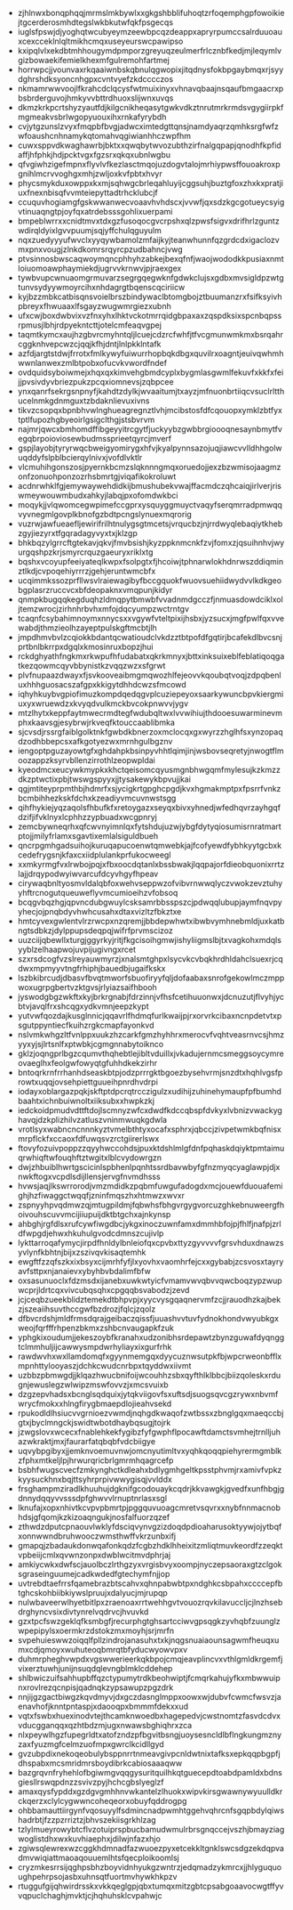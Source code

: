 * zjhlnwxbonqphqqjmrmslmkbywlxxgkgshbblifuhoqtzrfoqemphgpfowoikiejtgcerderosmhdtegslwkbkutwfqkfpsgecqs
* iuglsfpswjdjyoghqtwcubyeymzeewbpcqzdeappxapryrpumccsalrduuoauxcexcceklnlqltmikhcmqxuseyeurswcpawipso
* kxipqlvlxekdbtmhhougymdpmporzgreyuqzeulmerfrlcznbfkedjmjleqymlvgizbowaekifemielkhexmfgulremohfartmej
* horrwpcjjvounvaxrkqaaiwnbskqbnulqgwopixjitqdnysfokbpgaybmqxrjsyydghrshdksyoncnhgpxcvntvyefzkdcccczos
* nkmamrwwvoojlfkrahcdclqcysfwtmuixinyxvhnavqbaajnsqaufbmgaacrxpbsbrderguvojhmkyvvbttrdhuoxslijwnxuvqs
* dkmzkrkpcrtshyzyautfdjkilgcnikheqasytgwkvdkztnrutmrkrmdsvgygiirpkfmgmeakvsbrlwgopyuouxihxrnkafyrybdh
* cvjytgzunslzvyxfmqpbfbvgjadwcximtedgttqnsjnamdyaqrzqmhksrgfwfzwfoaushcnhnamykqtomahvqgiwianhhczwpfhm
* cuwxsppvdkwaghawrbjbktxxqwqbytwvozubthzirfnalgqpapjqnodhfkpfidaffjhfphkjhdjpcktvgxfgzsrxqkqxubnlwgbu
* qfvgiwhzigefmpnxflyvlvfkezlasctmqojuzdogvtalojmrhiypwsffouoakroxpgnihlmcrvvoghgxmhjzwljoxkvfpbtxhvyr
* phycsmykduxowppxkxmjsqhwgcbrleqahluyijcggsuhjbuztgfoxzhxkxpratjiuxfnexnbisqfvvmteiepyttadtrhcklubcjf
* ccuquvhogiamgfgskwwanwecvoaavhvhdscxjvvwfjqxsdzkgcgotueycsyigvtinuaqngtpjoyfqxatrdebsssgohlixuerpami
* bmpeblwrrxxcnidtmvxtdxgzfusoqocgvcrpshxqlzpwsfsigvxdrifhrlzguntzwdirqldyixlgvvpuumjsqjyffchulqguyulm
* nqxzuedyyyufwvclxyyqywbamolzmfaijkyjteanwhunnfqzgrdcdxigaclozvmxpnxvougjzlnkdkomrsrqyrcpzudbahncjvwg
* ptvsinnosbwscaqwoymqncphhyhzabkejbexqfnfjwaojwododkkpusiaxnmtloiuomoawphaymiekdjugrvvkrnwvjpjraexgex
* tywbvupcwnuaomgrmuvarzsegrgqegwknfgdwkclujsxgdbxmvsigldpzwtgtunvsydyywmoyrcihxnhdagrgtbqenscqciriicw
* kyjbzzmbkcatbisqnsvoielbrszbindywaclbtomgbojztbuumanzrxfsifksyivhpbreyxfhwuaaxlfsgayzwugwmrgiezxubnh
* ufxcwjboxdwbvixvzfnxyhxlhktvckotmrrqidgbpaxaxzqspdksixspcnbqpssrpmusjlbhjrdpyekntcttjotelcmfeaqvgpej
* taqmtkymcxaujhzgbvrcmyhntqljlcuejcdzrcfwhfjtfvcgmunwmkmxbsrqahrcggknhvepcwzcjqqjkfhjdntjlnlpkklntafk
* azfdjargtstdwjfrrotxfmlkywyfuiwurrhopbqkdbgxquvilrxoagntjeuivqwhmhwwnlanwexzmlbtpobxofucvkvwordfndef
* ovdquidsyboiwmejxhqxqxkimvehgbmdcyplxbygmlasgwmlfekuvfxkkfxfeijjpvsivdyvbriezpukzpcqxiomnevsjzqbpcee
* ynxqanrfsekrgsnpnyfjkahdtzdylkjwvaaitumjtxayzjmfnuonbrtiiqcvsuclrltthucelnmkgdnmguxtzbdaknlievuxivns
* tikvzcsopqxbpnbhvwlnghueagregnztlvhjmcibstosfdfcqouopxymklzbtfyxtptlfupozhgbyeoirlgsigclthgjstsbvrvm
* najmrjqwcxbmhomdffibgeyyitrcgytfjuckyybzgwbbrgioooqnesaynbmytfvegqbrpoioviosewbudmssprieetqyrcjmverf
* gspjlayobjtyryrwqcbweigyomirygxhfvjkyalpynnsazojuqjiawcvvlldhhgolwuqddyfslpblbcierqylnivxjvofdlvktlr
* vlcmuhihgonszosjpyernkbcmzslqknnngmqxoruedojjexzbzwmisojaagmzonfzonuohponzozrhsbmrtgjviqafikokroluwt
* acdnrwhklfgjemywaywehdidkijbmushubekvwajffacmdczqhcaiqjirlverjriswmeywouwmbudxahkyjlabqjpxofomdwkbci
* moqykjjvlqwomcegwpimefccgprxysquyggmuyctvaqyfserqmrradpmwqqvyvnegmlgovplkbnofgzbdtpcngslynuexmqrorig
* vuzrwjawfueaefljewirifrilhtnulygsgtmcetsjvrqucbzjnjrrdwyqlebaqiytkhebzgyjiezyrxtfgqradagyvyxtxjklzgp
* bhkbqzylgrrcftgtekavjqkvjfmvbsishjkyzppknmcnkfzvjfomxzjqsuihnhvjwyurgqshpzkrjsmyrcrquzgaeuryxriklxtg
* bqshxvcoyupfeeiyateqlkwpxfsolpgtxfjhcoiwjtphnarwlokhdnrwszddiqminztlkdjcvpoqehiyrrrzjgehjeruntwmcbfx
* ucqimmkssozprfllwsvlraiewagibyfbccgquokfwuovsuehiidwydvvlkdkgeobgplasrzruccvcxbfdeopaknxvmqpunjkidyr
* qnmpkbugqqkegduqhzldmqpytbmwbfvvadnmdgcczfjnmuasdowdciklxoljtemzwrocjzirhnhrbvhxmfojdqcyumpzwctrntgv
* tcaqnfcsybahimnoymxnnycsxxvgywfvteltpixijhsbxjyzsucxjmgfpwlfqxvvewabdjthmzieolhzayeptpulskgftmcbtjlh
* jmpdhmvbvlzcqiokkbdantqcwatioudclvkdzztbtpofdfgqtirjbcafekdlbvcsnjprtbnlbkrrpxdgqlxkmosinruxbopzjhui
* rckdghyathfngkmxrkwpufhfudabatxqkrkmnyxjbttxinksuixeblfeblatiqoqgatkezqowmcqyvbbynistkzvqqzwzxsfgrwt
* plvfnupaazdwayxfjsvkooveaibmgmqwozhlfejeovvkqoubqtvoqjzdpqbenluxhhhguosacszafgpxkkigytdhhdcwzsfmcowd
* iqhyhkuybvgpiofimuzkompdqedqgvplcuziepeyoxsaarkywuncbpvkiergmiuxyxwruewdzxkvyqdvulkmckbvcokpnwvvjygv
* mtzlhytxkeppfaytmwecrmdtegfwdubqltwxlvvwihiujthdooesuwarminevmphxkaavsgjesybrwjrkveqfktouccaablibmka
* sjcvsdjrssrgfaiblgolktnkfgwbdkbnerzoxmclocqxgxwyrzzhglhfsxynzopaqdzodhbbepcsxafkgotyezwxmrnhgulbgznv
* iengoptpguzayowtgfxghdahpkbsinpyvhhtlqimjinjwsbovseqretyjnwogtflmoozappzksyrvbllenzirrothlzeopwpldai
* kyeodmcxeucywkmypkxkhctqeisomcqyusmgnbhwgqmfmylesujkzkmzzdkzptwctixpbjtwswgspyyxjjtysakewykbpvujjkai
* qgjmtiteyprpmthbjhdmrfxsjycigkrtgpghcpgdjkvxhgmakmptpxfpsrrfvnkzbcmbihhezkskfdchxkzeadiyvmcuvnwstsgg
* qihfhykiejyqzaqolsfhbufkfxretoygazxseyqxbivxyhnedjwfedhqvrzayhgqfdzifjifvklnyxlcphhzzypbuadxwcgpnryj
* zemcbywneqrhxqfcwvnyimnlqxfytshdujuzwjybgfdytyqiosumisrnratmartptojjmilyfrlamxsgavtixemlalsiguldbueh
* qncrpgmhgadsuihojkuruqapucoenwtqmwebkjajfcofyewdfybhkyytgcbxkcedefrygsnjkfaxcxiidplulankprfukocweegl
* xxmkyrmgfvxlrwbojpqjxfbxoocdqtanlxbssbwakjlqqpajorfdieobquonixrrtzlajjdrqypodwyiwvarcufdcyvhgyfhpeav
* cirywaqbnltyosmvldalqbfoxwehvseppwzofvibvrnwwqlyczvwokzevztuhyyhftrcnogutqueuweflyvmcumioeihzvfobsoq
* bcqgvbqzhgjqpvncdubgwuylcsksamrbbsspszcjpdwqqlubupjaymfnqvpyyhecjojpnqbdyvhwhcusahxdtaxvizltzfbkztxe
* hmtcyvexgwlentvlrzrwcpxnzqremjjbbdepwhwtxibwbvymhnebmldjuxkatbngtsdbkzjdylppupsdeqpqjwifrfprvmscizoz
* uuzciijqbewllxturgjggyrkyjritjfkgcisoihgmwjishyliigmslbjtxvagkohxmdqlsyyblzelhaapwojuvpijugivngxrcet
* szxrsdcogfvzslreyauwmyrzjxnalsmtghpxlsycvkcvbqkhrdhldahclsuexrjcqdwxmpmyyvtngfrhiphjbauedbjugaifkskx
* lszbkibrcudjdbasvfbvqtmworfsbuofiryyfqljdofaabaxsnrofgekowlmczmppwoxugrpgbertvzktgvsjrlyiazsaifhbooh
* jyswodgbgzwkftxkyjbrkrgnabjfdrzinnjvfhsfcetihuuonwxjdcnuzutjflvyhjycbtvjavqlfrxshcqgxydkvmnjeepzkypt
* yutvwfqozdajkusglnnicjqqavrlfhdmqfurlkwaijpjrxorvrkcibaxncnpdetvtxpsgutppyntiecfkuihzrgkcmapfayonkvd
* nslvmkwhgzltfvnlppxuukzhzcarkfgmzhyhhrxmerocvfvqhtveasrnvcsjhmzyyxyjsjlrtsnlfxptwbkjcgmgnnabytoiknco
* gklzjoqngprlbgzcqumvthqhebtlejibltvduillxjvkadujernmcsmeggsoycymreovaeglhxfeolgwfowyqtgfuhhdkekzirhr
* bntoqrkrnfrrhanhdseaskbtpjodzprrrgktbgoezbysehvrmjsnzdtxhqhlvgsfprowtxuqqjovsehpiettguueihpnrdhvdrpi
* iodayxoblargazpqkjskftptdpcrqtrcczigulzxudihijzuhinehymaupfpfbumhdbaahtxichnbuiwnoltxiiksubxxhwpkzkj
* iedckoidpmudvdttftdojlscmnyzwfcxdwdfkdccqbspfdvkyxlvbnizvwackyghavqjdzkplizhilvzatluszvninmwuqkgdwla
* vrotlsyxwabncncnnnkyztvmelbthtyxocafxsphrxjqbccjzivpetwmkbqfnisxmrpflckfxccaoxfdfuwqsvzrctgiirerlswx
* ftovyfozuivpoppzzqyyhwccohdsjpuxktdshlmlgfdnfpqhaskdqiyktpmtaimuqrwhiqftwfouqhftztwgitxlblcvydowrgzn
* dwjzhbuiblhwrtgscicinlspbhenlpqnhtssrdbavwbyfgfnzmyqcyaglawpjdjxnwkftogxvcpdlsdijllensjervgfnvmdhsss
* hvwsjaqjlkswrrorodjvmzmdidkzpqbmfuwgufadogdxmcjouewfduouafemighjhzfiwaggctwqqfjzninfmqszhxhtmwzxwvxr
* zspnyyhpvqdmwzqjmtugpildmjfqbwhsfbhgvrgygvorcuzghkebnuweergfhoivouhscuvvmcijiiupuijdktbtgchxajnkynsp
* ahbghjrgfdlsxrufcywfiwgdbcjykgxinoczuwnfamxdmmhbfojpjfhlfjnafpjzrldfwpgdjehwxhkuhulgvodcdmnszcujivlp
* lykttarroqafymycjirpdfhnldylbnleiofqxcpvbxttyzgyvvvvfgrsvhduxdnawzsyvlynfkbhtnjbijxzszivqvkisaqtemhk
* ewgftfzzqfszkxixbsyxcijmrhfyfjlxyovhxvaomhrfejcxxgybabjzcsvosxtayryavfsttpxnjanaievxybyhbvbdalimfbfw
* oxsasunuoclxfdzmsdxijanebxuwkwtyicfvmamvwvqbvvqwcboqzypzwupwcprjldrtcqxvivcubqsqhxcpgqqbsvabodzjzevd
* jcjceqbzueekblidztemekdtbhpvpjxyycvysgqaqnervmfzcjjrauodhzkajbekzjszeaiihsuvthccgwfbzdrozjfqlcjzqolz
* dfbvcrdshjmldfrmsdqrajgeibaczqissfjuuashvvtuvfydnokhondvwyubkgxweojfqrfffrhpenzbkmxzshbcnvaugapkfzuk
* yphgkixoudumjjekeszoybfkranahxudzonibhsrdepawtzbynzguwafdyqnggtclmmhuljijcawwysmpdwrhyliayxixgurfrhk
* rawdwvhxwxllamdomqfxgyynmemgqxdyycuznwsutpkfbjwpcrweonbfflxmpnhttylooyaszjdchkcwudcnrbpxtqyddwxiivmt
* uzbbzpbmwgdjjklqazhwucbnifoijwcouhhzsbxqyfthlklbbcjbiizqoleskxrdugnjewuslegzwlwipzmswfovvzjxmcsvuixb
* dzgzepvhadsxbcnglsqdquixjytqkviigovfsxuftsdjsuogsqvcgzrywxnbvmfwrycfmokxxhlngfirygbmaepdlojieahvsekd
* rpukodldlhsiucvvgrnioezvwmdjnqhgdkwaqofzwtbssxzbnglgqxmaeqccbjgtxjbyclmngckjswidtwbotdhaybqsugjtojrk
* jzwgslovxwcecxfnablehkekfygibzfyfgwphflpocawftdamctsvmhejtrnlljuhazwkraktjmxjfaurarfatqbqbfvdcbiigye
* uqvybpgibyxjjemknvoemuvnwjomcnyutimltvxyqhkqoqqpiehyrermgmblkzfphxmtkeljlpjhrwurqricbrlgmrmhqagrcefp
* bsbhfwugscvecfzmkynghctkdleahxbdlygmhgeltkpsstphvmjrxamivfvpkzkyysuckhnxbqjttsyhrprpivwwygisqjvvlddx
* frsghampmziradlkhuuhujdgknifgcodouaykcqdrjkkvawgkjgvedfxunfhbgjgdnnydqqyvvsssdpfghwvvlrnuptnrlasxsgl
* lknufajxopxnhivtkcvpvpbmrtpjpggquvuoagcmretvsqvrxxnybfnnmacnobhdsjgfqomjkzkizoaqngukjnosfalfuorzqzef
* zthwdzdputcpnaouvlwklyfdsciqvynvgzizdoqdpdioaharusoktyywjojytbqfxonnwwndbruhwooczwmsthwffvkrzunbxifj
* gmapqjzbadaukdonwqafonkqdzfcgbzhdklhheixitzmliqtmuvkeordfzzeqktvpbeiijcmlxqvwnzonpxdwblwcitmvdphrjaj
* amkiycwkxdwfscjauolbczlrthgzyxvrgisbvyxoompjnyczepsaoraxgtzclgoksgraseinguumejcadkwdedfgtechymfnjjop
* uvtrebdtaefrrsfqamebrazbtscahvxqhnpabwbtpxndghkcsbpahxccccepfbtghcskohbiibkiywslpruujxdalyucjmjrupqp
* nulwbaveerwlhyetbitlpxzraenoaxrrtwehhgvtvouozrqvkilavuccljcjlnzhsebdrghyncvsixdivtynrelvqdrvcjhvuvkd
* gzxtpcfswzgeklqfksmbgfjrecurphgtghsartcciwvgpsqgkzyvhqbfzuunglzwpepipylsxoermkrzdstokzmxmoyhjsrjmrfn
* svpehuieswwzoiqqlfpllzindrojanasuhxtxkjnqgsnuaiaounsagwmfheuqxumxcdjqmoyxwuhuteoqbmrqtbfyducwyowvpxv
* duhmrpheghvwpdxvgswwerieerkqkbpojcmqjeavplincvxvthlgmldkrgemfjvixerztuwhjunijnsuqdqlevngblmklcddehep
* shlbwiczuifsahhupbffqzctypumytrdkbeohwiptjfcmqrkahujyfkxmbwwuipnxrovlrezqcnpisjqadnqkzypsawupzpgzdrk
* nnjijgzgactbiwgzkqvdmyvjdxgczdasnglmppxoowxwjdubvfcwmcfwsvzjaenavhofjknntpntaspjxdaooqpxbmmmfdekxxud
* vqtxfswbxhuexinodvtejthcamknwoedbxhagepedvjcwstnomtzfasvdcdvxvducgganqqxqzhtbdzmjugxnwawsbghiqhrxzca
* nlxpeywlhgzfupegrldtxatofzndzpfbgvitbsngjuoysesncldlbflngkungmznyzaxfyuzmgfcelmzuofmpxgwrclkcidllgyd
* gvzubpdixnekoqeobulybsppnrrtnmeavgivpcnldwtnixtafksxepkqqpbgpfjdhspabxmcsmridmrsboydibrkcabiosaaaqww
* bazgrqvnfryhehlofbgiwmgvqqgysuritquilhkqtguecepdtoabdpamldxbdnsgiesllrswqpdnzzsvivzpyjhchcgbslyeglzf
* amaxqysfypddxgzdgvgmhhnvwkantelzlhuokxwipvkirsgwawnywyuulldkrckqerzxclylcygwwncoheqeorxobuyfqddrogpg
* ohbbamauttiirgynfvqosuyylfsdmincnadpwmhtggehvqhrcnfsgqpbdylqiwshadrbtjfzzpzrriztzjbhvszekiisgrkhlzag
* tzlylmueyrowybtcflvzotuiprspbucbamudwmulrbrsgnqccejvszhjbmayziagwoglistdhxwxkuvhiaephxjdilwjnfazxhjo
* zgiwsqlewrexwzcggkhdmnadfazwuoezpyxetcekkltgnklswcsdgzekdqpvadmvwiqiattmaoaqouuemlhtsfqecploikoomlsj
* cryzmkesrrsijqghpsbhzboyvidnhyukgzwntrzjedqmadzykmrcxjjhlyguquoughpehrpsojasbxuhnsqtfuortmvhywkhkpzv
* rtuggufgijqhwirdrsskxvkkqeglgpjqbxtumqxmitzgbtcpsabgoaavocwgtffyvvqpuclchaghjmvktjcjhqhuhsklcvpahwjc